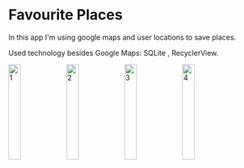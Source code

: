 # Favourite Places

In this app I'm using google maps and user locations to save places.

Used technology besides Google Maps: SQLite , RecyclerView.


<a href="https://ibb.co/nL9L72n"><img src="https://i.ibb.co/CHgHbdM/1.png" alt="1" border="0" width=22%  height=22%></a>
<a href="https://ibb.co/Rgs4Qz8"><img src="https://i.ibb.co/QJTjYr0/2.png" alt="2" border="0" width=22%  height=22%></a>
<a href="https://ibb.co/JpvxcjX"><img src="https://i.ibb.co/c86byhz/3.png" alt="3" border="0" width=22%  height=22%></a>
<a href="https://ibb.co/WP8FYpd"><img src="https://i.ibb.co/KL473zQ/4.png" alt="4" border="0" width=22%  height=22%></a>
